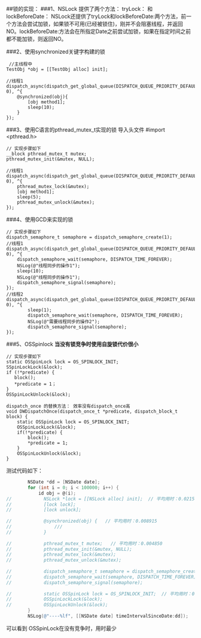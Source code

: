 ##锁的实现：
###1、NSLock
  提供了两个方法： tryLock： 和 lockBeforeDate：
  NSLock还提供了tryLock和lockBeforeDate:两个方法，前一个方法会尝试加锁，如果锁不可用(已经被锁住)，刚并不会阻塞线程，并返回NO。lockBeforeDate:方法会在所指定Date之前尝试加锁，如果在指定时间之前都不能加锁，则返回NO。

###2、使用synchronized关键字构建的锁

```objecive-c
 //主线程中
TestObj *obj = [[TestObj alloc] init];

//线程1
dispatch_async(dispatch_get_global_queue(DISPATCH_QUEUE_PRIORITY_DEFAULT, 0), ^{
    @synchronized(obj){
        [obj method1];
        sleep(10);
    }
});
```

###3、使用C语言的pthread_mutex_t实现的锁
导入头文件
#import <pthread.h>

```objecive-c
// 实现步骤如下
__block pthread_mutex_t mutex;
pthread_mutex_init(&mutex, NULL);

//线程1
dispatch_async(dispatch_get_global_queue(DISPATCH_QUEUE_PRIORITY_DEFAULT, 0), ^{
    pthread_mutex_lock(&mutex);
    [obj method1];
    sleep(5);
    pthread_mutex_unlock(&mutex);
});
```

###4、使用GCD来实现的锁

```objecive-c
// 实现步骤如下
dispatch_semaphore_t semaphore = dispatch_semaphore_create(1);
//线程1
dispatch_async(dispatch_get_global_queue(DISPATCH_QUEUE_PRIORITY_DEFAULT, 0), ^{
    dispatch_semaphore_wait(semaphore, DISPATCH_TIME_FOREVER);
    NSLog(@"线程同步的操作1");
    sleep(10);
    NSLog(@"线程同步的操作1");
    dispatch_semaphore_signal(semaphore);
});
//线程2
dispatch_async(dispatch_get_global_queue(DISPATCH_QUEUE_PRIORITY_DEFAULT, 0), ^{
        sleep(1);
        dispatch_semaphore_wait(semaphore, DISPATCH_TIME_FOREVER);
        NSLog(@"需要线程同步的操作2");
        dispatch_semaphore_signal(semaphore);
});
```

###5、OSSpinlock  **当没有锁竞争时使用自旋锁代价很小**

```objecive-c
// 实现步骤如下
static OSSpinLock lock = OS_SPINLOCK_INIT;
SSpinLockLock(&lock);
if (!*predicate) {
   block();
   *predicate = 1；
}
OSSpinLockUnlock(&lock);

dispatch_once 的替换方法： 效率没有dispatch_once高
void DWDispatchOnce(dispatch_once_t *predicate, dispatch_block_t block) {
    static OSSpinLock lock = OS_SPINLOCK_INIT;
    OSSpinLockLock(&lock);
    if(!*predicate) {
        block();
        *predicate = 1;
    }
    OSSpinLockUnlock(&lock);
}
```

测试代码如下：
```objective-c
        NSDate *dd = [NSDate date];
        for (int i = 0; i < 100000; i++) {
            id obj = @(i);
//            NSLock *lock = [[NSLock alloc] init];  // 平均用时：0.021566
//            [lock lock];
//            [lock unlock];
            
//            @synchronized(obj) {   // 平均用时：0.008915
//                ///
//            }
            
//            pthread_mutex_t mutex;   // 平均用时：0.004850
//            pthread_mutex_init(&mutex, NULL);
//            pthread_mutex_lock(&mutex);
//            pthread_mutex_unlock(&mutex);
            
//            dispatch_semaphore_t semaphore = dispatch_semaphore_create(1); // 平均用时：0.018176
//            dispatch_semaphore_wait(semaphore, DISPATCH_TIME_FOREVER);
//            dispatch_semaphore_signal(semaphore);
            
//            static OSSpinLock lock = OS_SPINLOCK_INIT;  // 平均用时：0.002028
//            OSSpinLockLock(&lock);
//            OSSpinLockUnlock(&lock);
        }
        NSLog(@"----%lf", [[NSDate date] timeIntervalSinceDate:dd]);
```
可以看到 OSSpinLock在没有竞争时，用时最少
